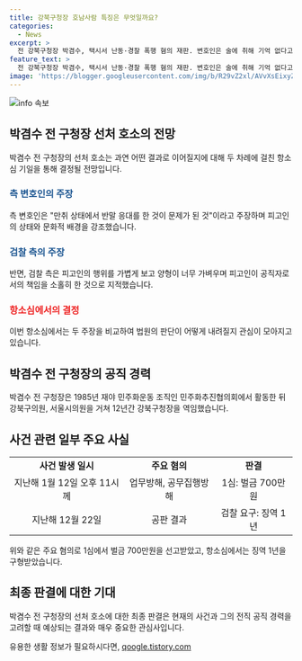 ```yaml
---
title: 강북구청장 호남사람 특징은 무엇일까요?
categories:
  - News
excerpt: >
  전 강북구청장 박겸수, 택시서 난동·경찰 폭행 혐의 재판. 변호인은 술에 취해 기억 없다고 주장하며 선처 호소. 측은 경찰을 노골적으로 무시한 혐의로 강력히 반발. 검찰은 가벼운 양형을 요구하며, 박 전 구청장은 술 취해 택시에서 난동을 부린 혐의. 1심에서 벌금 700만원, 항소 심에서는 징역 1년 선고. 20년간 공직을 맡아온 인물로서의 도덕성에 대한 논란도 함께 불거짐. #박겸수 #전강북구청장
feature_text: >
  전 강북구청장 박겸수, 택시서 난동·경찰 폭행 혐의 재판. 변호인은 술에 취해 기억 없다고 주장하며 선처 호소. 측은 경찰을 노골적으로 무시한 혐의로 강력히 반발. 검찰은 가벼운 양형을 요구하며, 박 전 구청장은 술 취해 택시에서 난동을 부린 혐의. 1심에서 벌금 700만원, 항소 심에서는 징역 1년 선고. 20년간 공직을 맡아온 인물로서의 도덕성에 대한 논란도 함께 불거짐. #박겸수 #전강북구청장
image: 'https://blogger.googleusercontent.com/img/b/R29vZ2xl/AVvXsEixyZcFfHzMRdzZMjFBmAUKJYCLCGyLL1o632UiGVXcaFdKo_bkvkuCioo0uUKlGfBVcT3P84aROyZIXSBEx3Aw5nCQ3pTgDom1WDC4m8eifvWiAmWEEVb4x6G_l8C0QH225ldMjyaFvpxGEBGNO37VmDTDMHGhJPq73UglMfDca1-0aw/s1600/blogspot.png'
---
```


<p><img src="https://blogger.googleusercontent.com/img/b/R29vZ2xl/AVvXsEixyZcFfHzMRdzZMjFBmAUKJYCLCGyLL1o632UiGVXcaFdKo_bkvkuCioo0uUKlGfBVcT3P84aROyZIXSBEx3Aw5nCQ3pTgDom1WDC4m8eifvWiAmWEEVb4x6G_l8C0QH225ldMjyaFvpxGEBGNO37VmDTDMHGhJPq73UglMfDca1-0aw/s1600/blogspot.png" alt="info 속보" /></p>

<h2 data-ke-size="size26">박겸수 전 구청장 선처 호소의 전망</h2>

<p data-ke-size="size16">박겸수 전 구청장의 선처 호소는 과연 어떤 결과로 이어질지에 대해 두 차례에 걸친 항소심 기일을 통해 결정될 전망입니다.</p>

<h3><b><span style="color: #1a5490;">측 변호인의 주장</span></b></h3>

<p data-ke-size="size16">측 변호인은 "만취 상태에서 반말 응대를 한 것이 문제가 된 것"이라고 주장하며 피고인의 상태와 문화적 배경을 강조했습니다.</p>

<h3><b><span style="color: #1a5490;">검찰 측의 주장</span></b></h3>

<p data-ke-size="size16">반면, 검찰 측은 피고인의 행위를 가볍게 보고 양형이 너무 가벼우며 피고인이 공직자로서의 책임을 소홀히 한 것으로 지적했습니다.</p>

<h3><b><span style="color: #ee2323;">항소심에서의 결정</span></b></h3>

<p data-ke-size="size16">이번 항소심에서는 두 주장을 비교하여 법원의 판단이 어떻게 내려질지 관심이 모아지고 있습니다.</p>

<h2 data-ke-size="size26">박겸수 전 구청장의 공직 경력</h2>

<p data-ke-size="size16">박겸수 전 구청장은 1985년 재야 민주화운동 조직인 민주화추진협의회에서 활동한 뒤 강북구의원, 서울시의원을 거쳐 12년간 강북구청장을 역임했습니다.</p>

<h2 data-ke-size="size26">사건 관련 일부 주요 사실</h2>

<table>
  <tr>
    <td style="text-align: center; height: 17px;"><b>사건 발생 일시</b></td>
    <td style="text-align: center; height: 17px;"><b>주요 혐의</b></td>
    <td style="text-align: center; height: 17px;"><b>판결</b></td>
  </tr>
  <tr>
    <td style="text-align: center; height: 17px;">지난해 1월 12일 오후 11시께</td>
    <td style="text-align: center; height: 17px;">업무방해, 공무집행방해</td>
    <td style="text-align: center; height: 17px;">1심: 벌금 700만원</td>
  </tr>
  <tr>
    <td style="text-align: center; height: 17px;">지난해 12월 22일</td>
    <td style="text-align: center; height: 17px;">공판 결과</td>
    <td style="text-align: center; height: 17px;">검찰 요구: 징역 1년</td>
  </tr>
</table>

<p data-ke-size="size16">위와 같은 주요 혐의로 1심에서 벌금 700만원을 선고받았고, 항소심에서는 징역 1년을 구형받았습니다.</p>

<h2 data-ke-size="size26">최종 판결에 대한 기대</h2>

<p data-ke-size="size16">박겸수 전 구청장의 선처 호소에 대한 최종 판결은 현재의 사건과 그의 전직 공직 경력을 고려할 때 예상되는 결과와 매우 중요한 관심사입니다.</p>
유용한 생활 정보가 필요하시다면, <a href="https://qoogle.tistory.com" rel="dofollow">qoogle.tistory.com</a>


